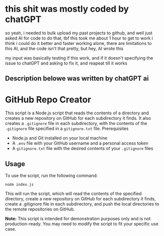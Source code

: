 # this shit was mostly coded by chatGPT

so yeah, i needed to bulk upload my past projects to github, and well just asked AI for code to do that, tbf this took me about 1 hour to get to work i think i could do it better and faster working alone, there
are limitations to this AI, and the code isn't that pretty, but hey, AI wrote this

my input was basically testing if this work, and if it doesn't specifying the issue to chatGPT and asking to fix it, and reapeat till it works

## Description belowe was written by chatGPT ai



# GitHub Repo Creator

This script is a Node.js script that reads the contents of a directory and creates a new repository on GitHub for each subdirectory it finds. It also creates a `.gitignore` file in each subdirectory, with the contents of the `.gitignore` file specified in a `gitignore.txt` file.
Prerequisites

- Node.js and Git installed on your local machine
- A `.env` file with your GitHub username and a personal access token
- A `gitignore.txt` file with the desired contents of your `.gitignore` files

## Usage

To use the script, run the following command:

    node index.js

This will run the script, which will read the contents of the specified directory, create a new repository on GitHub for each subdirectory it finds, create a .gitignore file in each subdirectory, and push the local directories to the remote repositories on GitHub.

**Note:** This script is intended for demonstration purposes only and is not production-ready. You may need to modify the script to fit your specific use case.
